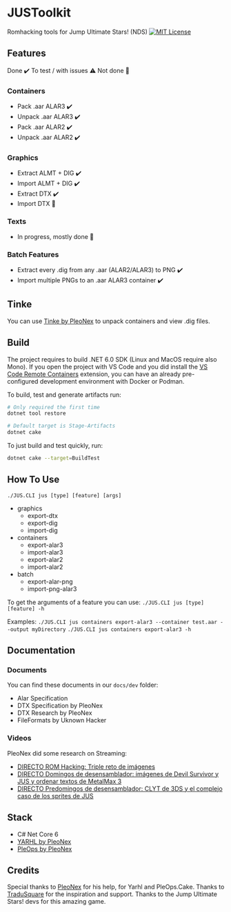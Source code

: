 # JUSToolkit

Romhacking tools for Jump Ultimate Stars! (NDS)
[![MIT License](https://img.shields.io/badge/license-MIT-blue.svg?style=flat)](https://choosealicense.com/licenses/mit/)

## Features

Done ✔️ To test / with issues ⚠️ Not done 🛑

### Containers

- Pack .aar ALAR3 ✔️
- Unpack .aar ALAR3 ✔️
- Pack .aar ALAR2 ✔️
- Unpack .aar ALAR2 ✔️

### Graphics

- Extract ALMT + DIG ✔️
- Import ALMT + DIG ✔️
- Extract DTX ✔️
- Import DTX 🛑

### Texts

- In progress, mostly done 🛑

### Batch Features

- Extract every .dig from any .aar (ALAR2/ALAR3) to PNG ✔️
- Import multiple PNGs to an .aar ALAR3 container ✔️

## Tinke

You can use [Tinke by PleoNex](https://github.com/pleonex/tinke) to unpack
containers and view .dig files.

## Build

The project requires to build .NET 6.0 SDK (Linux and MacOS require also Mono).
If you open the project with VS Code and you did install the
[VS Code Remote Containers](https://code.visualstudio.com/docs/remote/containers)
extension, you can have an already pre-configured development environment with
Docker or Podman.

To build, test and generate artifacts run:

```sh
# Only required the first time
dotnet tool restore

# Default target is Stage-Artifacts
dotnet cake
```

To just build and test quickly, run:

```sh
dotnet cake --target=BuildTest
```

## How To Use

`./JUS.CLI jus [type] [feature] [args]`

- graphics
  - export-dtx
  - export-dig
  - import-dig
- containers
  - export-alar3
  - import-alar3
  - export-alar2
  - import-alar2
- batch
  - export-alar-png
  - import-png-alar3

To get the arguments of a feature you can use:
`./JUS.CLI jus [type] [feature] -h`

Examples:
`./JUS.CLI jus containers export-alar3 --container test.aar --output myDirectory`
`./JUS.CLI jus containers export-alar3 -h`

## Documentation

### Documents

You can find these documents in our `docs/dev` folder:

- Alar Specification
- DTX Specification by PleoNex
- DTX Research by PleoNex
- FileFormats by Uknown Hacker

### Videos

PleoNex did some research on Streaming:

- [DIRECTO ROM Hacking: Triple reto de imágenes](https://www.youtube.com/watch?v=r1Rsx6RRe1U)
- [DIRECTO Domingos de desensamblador: imágenes de Devil Survivor y JUS y ordenar textos de MetalMax 3](https://www.youtube.com/watch?v=R2h-UEcO_-k)
- [DIRECTO Predomingos de desensamblador: CLYT de 3DS y el complejo caso de los sprites de JUS](https://www.youtube.com/watch?v=1KT4u_Kvaws)

## Stack

- C# Net Core 6
- [YARHL by PleoNex](https://github.com/SceneGate/Yarhl)
- [PleOps by PleoNex](https://github.com/pleonex/PleOps.Cake)

## Credits

Special thanks to [PleoNex](https://github.com/pleonex) for his help, for Yarhl
and PleOps.Cake. Thanks to [TraduSquare](https://tradusquare.es) for the
inspiration and support. Thanks to the Jump Ultimate Stars! devs for this
amazing game.
